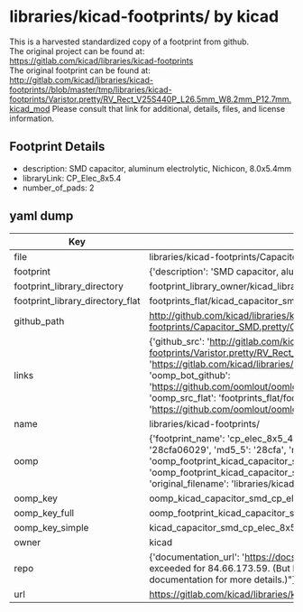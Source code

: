 # libraries/kicad-footprints/ by kicad  
This is a harvested standardized copy of a footprint from github.  
The original project can be found at:  
https://gitlab.com/kicad/libraries/kicad-footprints  
The original footprint can be found at:
http://gitlab.com/kicad/libraries/kicad-footprints//blob/master/tmp/libraries/kicad-footprints/Varistor.pretty/RV_Rect_V25S440P_L26.5mm_W8.2mm_P12.7mm.kicad_mod
Please consult that link for additional, details, files, and license information.  
## Footprint Details
* description: SMD capacitor, aluminum electrolytic, Nichicon, 8.0x5.4mm  
* libraryLink: CP_Elec_8x5.4  
* number_of_pads: 2  
## yaml dump  
| Key | Value |  
| --- | --- |  
| file | libraries/kicad-footprints/Capacitor_SMD.pretty/CP_Elec_8x5.4.kicad_mod |  
| footprint | {'description': 'SMD capacitor, aluminum electrolytic, Nichicon, 8.0x5.4mm', 'libraryLink': 'CP_Elec_8x5.4', 'number_of_pads': 2} |  
| footprint_library_directory | footprint_library_owner/kicad_libraries/kicad-footprints/ |  
| footprint_library_directory_flat | footprints_flat/kicad_capacitor_smd_cp_elec_8x5_4/working |  
| github_path | http://github.com/kicad/libraries/kicad-footprints//blob/master/tmp/libraries/kicad-footprints/Capacitor_SMD.pretty/CP_Elec_8x5.4.kicad_mod |  
| links | {'github_src': 'http://gitlab.com/kicad/libraries/kicad-footprints//blob/master/tmp/libraries/kicad-footprints/Varistor.pretty/RV_Rect_V25S440P_L26.5mm_W8.2mm_P12.7mm.kicad_mod', 'github_src_repo': 'https://gitlab.com/kicad/libraries/kicad-footprints', 'oomp_bot': 'footprints/kicad_capacitor_smd_cp_elec_8x5_4/working', 'oomp_bot_github': 'https://github.com/oomlout/oomlout_oomp_footprint_bot/tree/main/footprints/kicad_capacitor_smd_cp_elec_8x5_4/working', 'oomp_src_flat': 'footprints_flat/footprints_flat/kicad_capacitor_smd_cp_elec_8x5_4/working', 'oomp_src_flat_github': 'https://github.com/oomlout/oomlout_oomp_footprint_src/tree/main/footprints_flat/kicad_capacitor_smd_cp_elec_8x5_4/working'} |  
| name | libraries/kicad-footprints/ |  
| oomp | {'footprint_name': 'cp_elec_8x5_4', 'library_name': 'capacitor_smd', 'md5': '28cfa06029fd5d4c74e10723eeff6131', 'md5_10': '28cfa06029', 'md5_5': '28cfa', 'md5_6': '28cfa0', 'oomp_key': 'oomp_kicad_capacitor_smd_cp_elec_8x5_4', 'oomp_key_extra': 'oomp_footprint_kicad_capacitor_smd_cp_elec_8x5_4', 'oomp_key_full': 'oomp_footprint_kicad_capacitor_smd_cp_elec_8x5_4_28cfa0', 'oomp_key_simple': 'kicad_capacitor_smd_cp_elec_8x5_4', 'original_filename': 'libraries/kicad-footprints/Capacitor_SMD.pretty/CP_Elec_8x5.4.kicad_mod', 'owner_name': 'kicad'} |  
| oomp_key | oomp_kicad_capacitor_smd_cp_elec_8x5_4 |  
| oomp_key_full | oomp_footprint_kicad_capacitor_smd_cp_elec_8x5_4 |  
| oomp_key_simple | kicad_capacitor_smd_cp_elec_8x5_4 |  
| owner | kicad |  
| repo | {'documentation_url': 'https://docs.github.com/rest/overview/resources-in-the-rest-api#rate-limiting', 'message': "API rate limit exceeded for 84.66.173.59. (But here's the good news: Authenticated requests get a higher rate limit. Check out the documentation for more details.)"} |  
| url | https://gitlab.com/kicad/libraries/kicad-footprints |  

